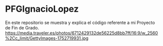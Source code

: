 # PFGIgnacioLopez
En este repositorio se muestra y explica el código referente a mi Proyecto de Fin de Grado.
https://media.traveler.es/photos/6712429132de56225d8bb7ff/16:9/w_2560%2Cc_limit/GettyImages-1752719931.jpg
